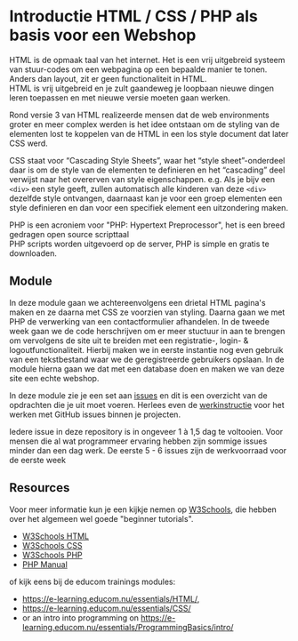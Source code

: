 # Introductie HTML / CSS / PHP als basis voor een Webshop

HTML is de opmaak taal van het internet. Het is een vrij uitgebreid systeem van stuur-codes om een webpagina op een bepaalde manier te tonen. Anders dan layout, zit er geen functionaliteit in HTML.  
HTML is vrij uitgebreid en je zult gaandeweg je loopbaan nieuwe dingen leren toepassen en met nieuwe versie moeten gaan werken. 
 
Rond versie 3 van HTML realizeerde mensen dat de web environments groter en meer complex werden is het idee ontstaan om de styling van de elementen lost te koppelen van de HTML in een los style document dat later CSS werd. 

CSS staat voor “Cascading Style Sheets”, waar het “style sheet”-onderdeel daar is om de style van de elementen te definieren en het “cascading” deel verwijst naar het overerven van style eigenschappen. e.g. Als je bijv een `<div>` een style geeft, zullen automatisch alle kinderen van deze `<div>` dezelfde style ontvangen, daarnaast kan je voor een groep elementen een style definieren en dan voor een specifiek element een uitzondering maken.

PHP is een acroniem voor "PHP: Hypertext Preprocessor", het is een breed gedragen open source scripttaal  
PHP scripts worden uitgevoerd op de server, PHP is simple en gratis te downloaden.  

## Module
In deze module gaan we achtereenvolgens een drietal HTML pagina's maken en ze daarna met CSS ze voorzien van styling. Daarna gaan we met PHP de verwerking van een contactformulier afhandelen. In de tweede week gaan we de code herschrijven om er meer stuctuur in aan te brengen om vervolgens de site uit te breiden met een registratie-, login- & logoutfunctionaliteit. Hierbij maken we in eerste instantie nog even gebruik van een tekstbestand waar we de geregistreerde gebruikers opslaan. In de module hierna gaan we dat met een database doen en maken we van deze site een echte webshop.

In deze module zie je een set aan [issues](../../issues) en dit is een overzicht van de opdrachten die je uit moet voeren. Herlees even de [werkinstructie](https://e-learning.educom.nu/algemeen/ProjectStructure/repository) voor het werken met GitHub issues binnen je projecten.

Iedere issue in deze repository is in ongeveer 1 à 1,5 dag te voltooien. Voor mensen die al wat programmeer ervaring hebben zijn sommige issues minder dan een dag werk.
De eerste 5 - 6 issues zijn de werkvoorraad voor de eerste week

## Resources
Voor meer informatie kun je een kijkje nemen op [W3Schools](https://www.w3schools.com/), die hebben over het algemeen wel goede "beginner tutorials". 
* [W3Schools HTML](https://www.w3schools.com/html/)
* [W3Schools CSS](https://www.w3schools.com/css/)
* [W3Schools PHP](https://www.w3schools.com/php7/)
* [PHP Manual](http://www.php.net/manual/en/)

of kijk eens bij de educom trainings modules: 
* https://e-learning.educom.nu/essentials/HTML/, 
* https://e-learning.educom.nu/essentials/CSS/ 
* or an intro into programming on https://e-learning.educom.nu/essentials/ProgrammingBasics/intro/